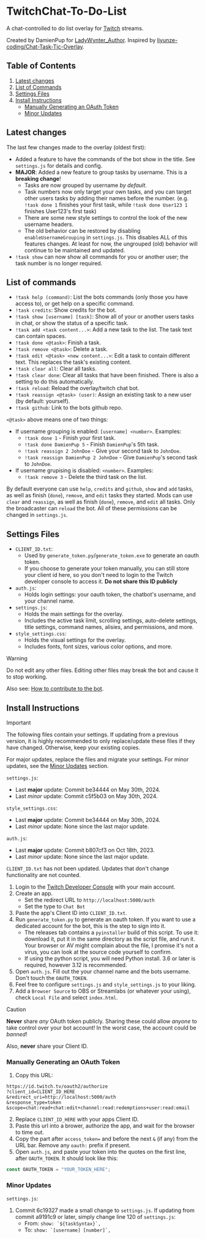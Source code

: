 # TwitchChat-To-Do-List

A chat-controlled to do list overlay for [Twitch](https://www.twitch.tv/) streams.

Created by DamienPup for [LadyWynter_Author](https://www.twitch.tv/LadyWynter_Author).
Inspired by [liyunze-coding/Chat-Task-Tic-Overlay](https://github.com/liyunze-coding/Chat-Task-Tic-Overlay).

## Table of Contents

1. [Latest changes](#latest-changes)
2. [List of Commands](#list-of-commands)
3. [Settings Files](#settings-files)
4. [Install Instructions](#install-instructions)
    - [Manually Generating an OAuth Token](#manually-generating-an-oauth-token)
    - [Minor Updates](#minor-updates)

## Latest changes

The last few changes made to the overlay (oldest first):
- Added a feature to have the commands of the bot show in the title. See `settings.js` for details and config.
- **MAJOR**: Added a new feature to group tasks by username. This is a **breaking change**!
  - Tasks are now grouped by username *by default*.
  - Task numbers now only target your own tasks, and you can target other users tasks by adding their names before the number. (e.g. `!task done 1` finishes your first task, while `!task done User123 1` finishes User123's first task)
  - There are some new style settings to control the look of the new username headers.
  - The old behavior can be restored by disabling `enableUsernameGrouping` in `settings.js`. This disables ALL of this features changes. At least for now, the ungrouped (old) behavior will continue to be maintained and updated.
- `!task show` can now show all commands for you or another user; the task number is no longer required. 

## List of commands

- `!task help (command)`: List the bots commands (only those you have access to), or get help on a specific command.
- `!task credits`: Show credits for the bot.
- `!task show [username] [task]`: Show all of your or another users tasks in chat, or show the status of a specific task. 
- `!task add <task content...>`: Add a new task to the list. The task text can contain spaces.
- `!task done <@task>`: Finish a task.
- `!task remove <@task>`: Delete a task.
- `!task edit <@task> <new content...>`: Edit a task to contain different text. This replaces the task's existing content.
- `!task clear all`: Clear all tasks.
- `!task clear done`: Clear all tasks that have been finished. There is also a setting to do this automatically.
- `!task reload`: Reload the overlay/twitch chat bot.
- `!task reassign <@task> (user)`: Assign an existing task to a new user (by default: yourself).
- `!task github`: Link to the bots github repo.

`<@task>` above means one of two things:
- If username grouping is enabled: `[username] <number>`. Examples:
    - `!task done 1` - Finish your first task.
    - `!task done DamienPup 5` - Finish `DamienPup`'s 5th task.
    - `!task reassign 2 JohnDoe` - Give your second task to `JohnDoe`.
    - `!task reassign DamienPup 2 JohnDoe` - Give `DamienPup`'s second task to `JohnDoe`.
- If username grupising is disabled: `<number>`.  Examples:
    - `!task remove 3` - Delete the third task on the list.

By default everyone can use `help`, `credits` and `github`, `show` and `add` tasks, as well as finish (`done`), `remove`, and `edit` tasks they started. Mods can use `clear` and `reassign`, as well as finish (`done`), `remove`, and `edit` all tasks. Only the broadcaster can `reload` the bot. All of these permissions can be changed in `settings.js`.

## Settings Files

- `CLIENT_ID.txt`: 
  - Used by `generate_token.py`/`generate_token.exe` to generate an oauth token.
  - If you choose to generate your token manually, you can still store your client id here, so you don't need to login to the Twitch developer console to access it. **Do not share this ID publicly**
- `auth.js`:
  - Holds login settings: your oauth token, the chatbot's username, and your channel name.
- `settings.js`:
  - Holds the main settings for the overlay.
  - Includes the active task limit, scrolling settings, auto-delete settings, title settings, command names, alisies, and permissions, and more.
- `style_settings.css`:
  - Holds the visual settings for the overlay.
  - Includes fonts, font sizes, various color options, and more.

> [!WARNING]
> Do not edit any other files. Editing other files may break the bot and cause it to stop working. 
> 
> Also see: [How to contribute to the bot](./CONTRIBUTING.md).

## Install Instructions

> [!IMPORTANT]
> The following files contain your settings. If updating from a previous version, it is highly recommended to only replace/update these files if they have changed. Otherwise, keep your existing copies.
>
> For major updates, replace the files and migrate your settings. For minor updates, see the [Minor Updates](#minor-updates) section.
>
> `settings.js`:
>  - Last **major** update: Commit be34444 on May 30th, 2024.
>  - Last *minor* update: Commit c5f5b03 on May 30th, 2024.
>
> `style_settings.css`:
>  - Last **major** update: Commit be34444 on May 30th, 2024.
>  - Last *minor* update: None since the last major update.
>
> `auth.js`:
>  - Last **major** update: Commit b807cf3 on Oct 18th, 2023.
>  - Last *minor* update: None since the last major update.
>
> `CLIENT_ID.txt` has not been updated. Updates that don't change functionality are not counted.

1. Login to the [Twitch Developer Console](https://dev.twitch.tv/console/apps) with your main account.
2. Create an app.
   - Set the redirect URL to `http://localhost:5000/auth`
   - Set the type to `Chat Bot`
3. Paste the app's Client ID into `CLIENT_ID.txt`.
4. Run `generate_token.py` to generate an oauth token. If you want to use a dedicated account for the bot, this is the step to sign into it.
   - The releases tab contains a `pyinstaller` build of this script. To use it: download it, put it in the same directory as the script file, and run it. Your browser or AV might complain about the file, I promise it's not a virus, you can look at the source code yourself to confirm.
   <!-- TODO: Confirm minimum version requirement -->
   - If using the python script, you will need Python install. 3.6 or later is required, however 3.12 is recommended.
5. Open `auth.js`. Fill out the your channel name and the bots username. Don't touch the `OAUTH_TOKEN`.
6. Feel free to configure `settings.js` and `style_settings.js` to your liking.
7. Add a `Browser Source` to OBS or Streamlabs (or whatever your using), check `Local File` and select `index.html`.

> [!CAUTION]
> **Never** share *any* OAuth token publicly. Sharing these could allow *anyone* to take control over your bot account! In the worst case, the account could be *banned*!
>
> Also, **never** share your Client ID.

### Manually Generating an OAuth Token

1. Copy this URL:
```
https://id.twitch.tv/oauth2/authorize
?client_id=CLIENT_ID_HERE
&redirect_uri=http://localhost:5000/auth
&response_type=token
&scope=chat:read+chat:edit+channel:read:redemptions+user:read:email
```
2. Replace `CLIENT_ID_HERE` with your apps Client ID.
3. Paste this url into a brower, authorize the app, and wait for the browser to time out.
4. Copy the part after `access_token=` and before the next `&` (if any) from the URL bar. Remove any `oauth:` prefix if present.
5. Open `auth.js`, and paste your token into the quotes on the first line, after `OAUTH_TOKEN`. It should look like this:
```js
const OAUTH_TOKEN = "YOUR_TOKEN_HERE";
```

### Minor Updates

`settings.js`:
  1. Commit 6c19327 made a small change to `settings.js`. If updating from commit a9191c9 or later, simply change line 120 of `settings.js`:
      - From: ```show: `${taskSyntax}`,```
      - To: ```show: `[username] [number]`,```
